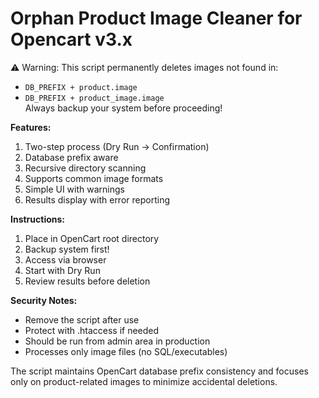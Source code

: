 # Orphan Product Image Cleaner for Opencart v3.x
⚠️ Warning: This script permanently deletes images not found in:  
- `DB_PREFIX + product.image`  
- `DB_PREFIX + product_image.image`  
Always backup your system before proceeding!

**Features:**
1. Two-step process (Dry Run → Confirmation)
2. Database prefix aware
3. Recursive directory scanning
4. Supports common image formats
5. Simple UI with warnings
6. Results display with error reporting

**Instructions:**
1. Place in OpenCart root directory
2. Backup system first!
3. Access via browser
4. Start with Dry Run
5. Review results before deletion

**Security Notes:**
- Remove the script after use
- Protect with .htaccess if needed
- Should be run from admin area in production
- Processes only image files (no SQL/executables)

The script maintains OpenCart database prefix consistency and focuses only on product-related images to minimize accidental deletions.
